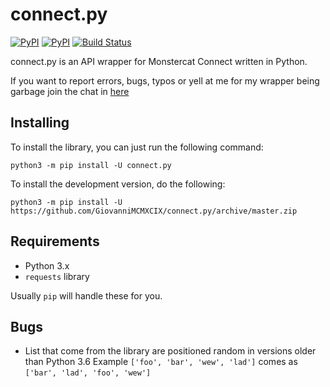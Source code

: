# connect.py

[![PyPI](https://img.shields.io/pypi/v/connect.py.svg)](https://pypi.python.org/pypi/connect.py/)
[![PyPI](https://img.shields.io/pypi/pyversions/connect.py.svg)](https://pypi.python.org/pypi/connect.py/)
[![Build Status](https://travis-ci.org/GiovanniMCMXCIX/connect.py.svg?branch=master)](https://travis-ci.org/GiovanniMCMXCIX/connect.py)

connect.py is an API wrapper for Monstercat Connect written in Python.

If you want to report errors, bugs, typos or yell at me for my wrapper being garbage join the chat in [here](https://discord.gg/u5F8y9W)

## Installing

To install the library, you can just run the following command:

```
python3 -m pip install -U connect.py
```

To install the development version, do the following:

```
python3 -m pip install -U https://github.com/GiovanniMCMXCIX/connect.py/archive/master.zip
```

## Requirements

- Python 3.x
- `requests` library

Usually `pip` will handle these for you.

## Bugs

- List that come from the library are positioned random in versions older than Python 3.6
Example `['foo', 'bar', 'wew', 'lad']` comes as `['bar', 'lad', 'foo', 'wew']`